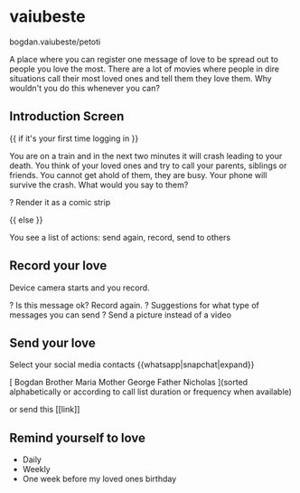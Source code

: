 # vaiubeste
bogdan.vaiubeste/petoti

A place where you can register one message of love to be spread out to people you love the most. There are a lot of movies where people in dire situations call their most loved ones and tell them they love them. Why wouldn't you do this whenever
you can?

## Introduction Screen

{{ if it's your first time logging in }}

You are on a train and in the next two minutes it will crash leading to your death. 
You think of your loved ones and try to call your parents, siblings or friends.
You cannot get ahold of them, they are busy.
Your phone will survive the crash. What would you say to them?

? Render it as a comic strip

{{ else }}

You see a list of actions: send again, record, send to others

## Record your love

Device camera starts and you record.

? Is this message ok? Record again.
? Suggestions for what type of messages you can send
? Send a picture instead of a video

## Send your love

Select your social media contacts {{whatsapp|snapchat|expand}}

[
Bogdan
Brother
Maria
Mother
George
Father
Nicholas
](sorted alphabetically or according to call list duration or frequency when available)

or send this [[link]]

## Remind yourself to love

- Daily
- Weekly
- One week before my loved ones birthday
